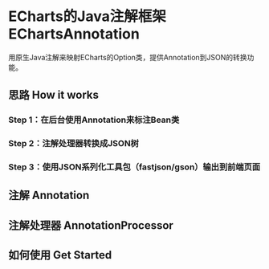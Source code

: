 # ECharts的Java注解框架 EChartsAnnotation
  用原生Java注解来映射ECharts的Option类，提供Annotation到JSON的转换功能。
## 思路 How it works
### Step 1：在后台使用Annotation来标注Bean类
### Step 2：注解处理器转换成JSON树
### Step 3：使用JSON系列化工具包（fastjson/gson）输出到前端页面
## 注解 Annotation

## 注解处理器 AnnotationProcessor

## 如何使用 Get Started

